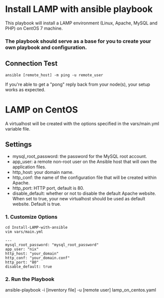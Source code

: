 # Install LAMP with ansible playbook

This playbook will install a LAMP environment (Linux, Apache, MySQL and PHP) on CentOS 7 machine.

### The playbook should serve as a base for you to create your own playbook and configuration.

## Connection Test
```
ansible [remote_host] -m ping -u remote_user
```
If you're able to get a "pong" reply back from your node(s), your setup works as expected.

# LAMP on CentOS
A virtualhost will be created with the options specified in the vars/main.yml variable file.

## Settings

* mysql_root_password: the password for the MySQL root account.
* app_user: a remote non-root user on the Ansible host that will own the application files.
* http_host: your domain name.
* http_conf: the name of the configuration file that will be created within Apache.
* http_port: HTTP port, default is 80.
* disable_default: whether or not to disable the default Apache website. When set to true, your new virtualhost should be used as default website. Default is true.
### 1. Customize Options
```
cd Install-LAMP-with-ansible
vim vars/main.yml
```
```
---
mysql_root_password: "mysql_root_password"
app_user: "nix"
http_host: "your_domain"
http_conf: "your_domain.conf"
http_port: "80"
disable_default: true
```
### 2. Run the Playbook
ansible-playbook -i [inventory file] -u [remote user] lamp_on_centos.yaml
